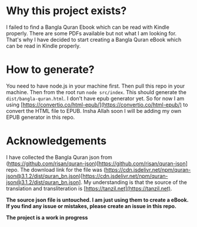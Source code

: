 # Why this project exists?
I failed to find a Bangla Quran Ebook which can be read with Kindle properly. There are some PDFs available but not what I am looking for. That's why I have decided to start creating a Bangla Quran eBook which can be read in Kindle properly.

# How to generate?
You need to have node.js in your machine first. Then pull this repo in your machine. Then from the root run `node src/index`. This should generate the `dist/bangla-quran.html`. I don't have epub generator yet. So for now I am using [https://convertio.co/html-epub/](https://convertio.co/html-epub/) to convert the HTML file to EPUB. Insha Allah soon I will be adding my own EPUB generator in this repo.

# Acknowledgements
I have collected the Bangla Quran json from (https://github.com/risan/quran-json)[https://github.com/risan/quran-json] repo. The download link for the file was (https://cdn.jsdelivr.net/npm/quran-json@3.1.2/dist/quran_bn.json)[https://cdn.jsdelivr.net/npm/quran-json@3.1.2/dist/quran_bn.json]. My understanding is that the source of the translation and transliteration is [https://tanzil.net](https://tanzil.net).

**The source json file is untouched. I am just using them to create a eBook. If you find any issue or mistakes, please create an issue in this repo.**

**The project is a work in progress**
